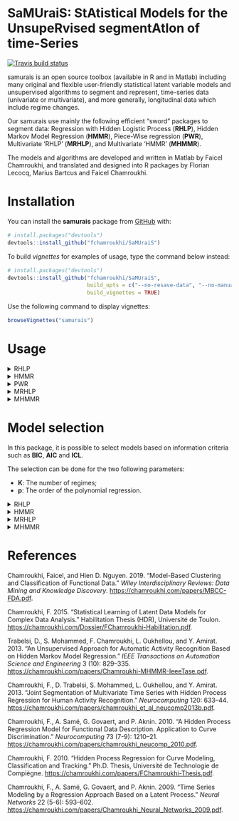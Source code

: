 
<!-- README.md is generated from README.Rmd. Please edit that file -->

# **SaMUraiS**: **S**t**A**tistical **M**odels for the **U**nsupe**R**vised segment**A**t**I**on of time-**S**eries

<!-- badges: start -->

[![Travis build
status](https://travis-ci.org/fchamroukhi/SaMUraiS.svg?branch=master)](https://travis-ci.org/fchamroukhi/SaMUraiS)
<!-- badges: end -->

samurais is an open source toolbox (available in R and in Matlab)
including many original and flexible user-friendly statistical latent
variable models and unsupervised algorithms to segment and represent,
time-series data (univariate or multivariate), and more generally,
longitudinal data which include regime changes.

Our samurais use mainly the following efficient “sword” packages to
segment data: Regression with Hidden Logistic Process (**RHLP**), Hidden
Markov Model Regression (**HMMR**), Piece-Wise regression (**PWR**),
Multivariate ‘RHLP’ (**MRHLP**), and Multivariate ‘HMMR’ (**MHMMR**).

The models and algorithms are developed and written in Matlab by Faicel
Chamroukhi, and translated and designed into R packages by Florian
Lecocq, Marius Bartcus and Faicel Chamroukhi.

# Installation

You can install the **samurais** package from
[GitHub](https://github.com/fchamroukhi/SaMUraiS) with:

``` r
# install.packages("devtools")
devtools::install_github("fchamroukhi/SaMUraiS")
```

To build *vignettes* for examples of usage, type the command below
instead:

``` r
# install.packages("devtools")
devtools::install_github("fchamroukhi/SaMUraiS", 
                         build_opts = c("--no-resave-data", "--no-manual"), 
                         build_vignettes = TRUE)
```

Use the following command to display vignettes:

``` r
browseVignettes("samurais")
```

# Usage

<details>

<summary>RHLP</summary>

``` r
library(samurais)

# Application to a toy data set
data("univtoydataset")

K <- 5 # Number of regimes (mixture components)
p <- 3 # Dimension of beta (order of the polynomial regressors)
q <- 1 # Dimension of w (order of the logistic regression: to be set to 1 for segmentation)
variance_type <- "heteroskedastic" # "heteroskedastic" or "homoskedastic" model

n_tries <- 1
max_iter = 1500
threshold <- 1e-6
verbose <- TRUE
verbose_IRLS <- FALSE

rhlp <- emRHLP(univtoydataset$x, univtoydataset$y, K, p, q, 
               variance_type, n_tries, max_iter, threshold, 
               verbose, verbose_IRLS)
#> EM: Iteration : 1 || log-likelihood : -2119.27308534609
#> EM: Iteration : 2 || log-likelihood : -1149.01040321999
#> EM: Iteration : 3 || log-likelihood : -1118.20384281234
#> EM: Iteration : 4 || log-likelihood : -1096.88260636121
#> EM: Iteration : 5 || log-likelihood : -1067.55719357295
#> EM: Iteration : 6 || log-likelihood : -1037.26620122646
#> EM: Iteration : 7 || log-likelihood : -1022.71743069484
#> EM: Iteration : 8 || log-likelihood : -1006.11825447077
#> EM: Iteration : 9 || log-likelihood : -1001.18491883952
#> EM: Iteration : 10 || log-likelihood : -1000.91250763556
#> EM: Iteration : 11 || log-likelihood : -1000.62280600209
#> EM: Iteration : 12 || log-likelihood : -1000.3030988811
#> EM: Iteration : 13 || log-likelihood : -999.932334880131
#> EM: Iteration : 14 || log-likelihood : -999.484219706691
#> EM: Iteration : 15 || log-likelihood : -998.928118038989
#> EM: Iteration : 16 || log-likelihood : -998.234244664472
#> EM: Iteration : 17 || log-likelihood : -997.359536276056
#> EM: Iteration : 18 || log-likelihood : -996.152654857298
#> EM: Iteration : 19 || log-likelihood : -994.697863447307
#> EM: Iteration : 20 || log-likelihood : -993.186583974542
#> EM: Iteration : 21 || log-likelihood : -991.81352379631
#> EM: Iteration : 22 || log-likelihood : -990.611295217008
#> EM: Iteration : 23 || log-likelihood : -989.539226273251
#> EM: Iteration : 24 || log-likelihood : -988.55311887915
#> EM: Iteration : 25 || log-likelihood : -987.539963690533
#> EM: Iteration : 26 || log-likelihood : -986.073920116541
#> EM: Iteration : 27 || log-likelihood : -983.263549878169
#> EM: Iteration : 28 || log-likelihood : -979.340492188909
#> EM: Iteration : 29 || log-likelihood : -977.468559852711
#> EM: Iteration : 30 || log-likelihood : -976.653534236095
#> EM: Iteration : 31 || log-likelihood : -976.5893387433
#> EM: Iteration : 32 || log-likelihood : -976.589338067237

rhlp$summary()
#> ---------------------
#> Fitted RHLP model
#> ---------------------
#> 
#> RHLP model with K = 5 components:
#> 
#>  log-likelihood nu       AIC       BIC       ICL
#>       -976.5893 33 -1009.589 -1083.959 -1083.176
#> 
#> Clustering table (Number of observations in each regimes):
#> 
#>   1   2   3   4   5 
#> 100 120 200 100 150 
#> 
#> Regression coefficients:
#> 
#>       Beta(K = 1) Beta(K = 2) Beta(K = 3) Beta(K = 4) Beta(K = 5)
#> 1    6.031875e-02   -5.434903   -2.770416    120.7699    4.027542
#> X^1 -7.424718e+00  158.705091   43.879453   -474.5888   13.194261
#> X^2  2.931652e+02 -650.592347  -94.194780    597.7948  -33.760603
#> X^3 -1.823560e+03  865.329795   67.197059   -244.2386   20.402153
#> 
#> Variances:
#> 
#>  Sigma2(K = 1) Sigma2(K = 2) Sigma2(K = 3) Sigma2(K = 4) Sigma2(K = 5)
#>       1.220624      1.110243      1.079394     0.9779734      1.028332

rhlp$plot()
```

<img src="man/figures/README-unnamed-chunk-5-1.png" style="display: block; margin: auto;" /><img src="man/figures/README-unnamed-chunk-5-2.png" style="display: block; margin: auto;" /><img src="man/figures/README-unnamed-chunk-5-3.png" style="display: block; margin: auto;" />

``` r

# Application to a real data set
data("univrealdataset")

K <- 5 # Number of regimes (mixture components)
p <- 3 # Dimension of beta (order of the polynomial regressors)
q <- 1 # Dimension of w (order of the logistic regression: to be set to 1 for segmentation)
variance_type <- "heteroskedastic" # "heteroskedastic" or "homoskedastic" model

n_tries <- 1
max_iter = 1500
threshold <- 1e-6
verbose <- FALSE
verbose_IRLS <- FALSE

rhlp <- emRHLP(univrealdataset$x, univrealdataset$y2, K, p, q, 
               variance_type, n_tries, max_iter, threshold, 
               verbose, verbose_IRLS)

rhlp$summary()
#> ---------------------
#> Fitted RHLP model
#> ---------------------
#> 
#> RHLP model with K = 5 components:
#> 
#>  log-likelihood nu       AIC       BIC       ICL
#>       -1946.213 33 -1979.213 -2050.683 -2050.449
#> 
#> Clustering table (Number of observations in each regimes):
#> 
#>   1   2   3   4   5 
#>  16 129 180 111 126 
#> 
#> Regression coefficients:
#> 
#>     Beta(K = 1) Beta(K = 2) Beta(K = 3) Beta(K = 4) Beta(K = 5)
#> 1      2187.539   330.05723   1508.2809 -13446.7332  6417.62830
#> X^1  -15032.659  -107.79782  -1648.9562  11321.4509 -3571.94090
#> X^2  -56433.432    14.40154    786.5723  -3062.2825   699.55894
#> X^3  494014.670    56.88016   -118.0693    272.7844   -45.42922
#> 
#> Variances:
#> 
#>  Sigma2(K = 1) Sigma2(K = 2) Sigma2(K = 3) Sigma2(K = 4) Sigma2(K = 5)
#>       8924.363      49.22616       78.2758      105.6606      15.66317

rhlp$plot()
```

<img src="man/figures/README-unnamed-chunk-6-1.png" style="display: block; margin: auto;" /><img src="man/figures/README-unnamed-chunk-6-2.png" style="display: block; margin: auto;" /><img src="man/figures/README-unnamed-chunk-6-3.png" style="display: block; margin: auto;" />

</details>

<details>

<summary>HMMR</summary>

``` r
library(samurais)

# Application to a toy data set

data("univtoydataset")

K <- 5 # Number of regimes (states)
p <- 3 # Dimension of beta (order of the polynomial regressors)
variance_type <- "heteroskedastic" # "heteroskedastic" or "homoskedastic" model

n_tries <- 1
max_iter <- 1500
threshold <- 1e-6
verbose <- TRUE

hmmr <- emHMMR(univtoydataset$x, univtoydataset$y, K, p, variance_type, 
               n_tries, max_iter, threshold, verbose)
#> EM: Iteration : 1 || log-likelihood : -1556.39696825601
#> EM: Iteration : 2 || log-likelihood : -1022.47935723687
#> EM: Iteration : 3 || log-likelihood : -1019.51830707432
#> EM: Iteration : 4 || log-likelihood : -1019.51780361388

hmmr$summary()
#> ---------------------
#> Fitted HMMR model
#> ---------------------
#> 
#> HMMR model with K = 5 components:
#> 
#>  log-likelihood nu       AIC       BIC
#>       -1019.518 49 -1068.518 -1178.946
#> 
#> Clustering table (Number of observations in each regimes):
#> 
#>   1   2   3   4   5 
#> 100 120 200 100 150 
#> 
#> Regression coefficients:
#> 
#>       Beta(K = 1) Beta(K = 2) Beta(K = 3) Beta(K = 4) Beta(K = 5)
#> 1    6.031872e-02   -5.326689    -2.65064    120.8612    3.858683
#> X^1 -7.424715e+00  157.189455    43.13601   -474.9870   13.757279
#> X^2  2.931651e+02 -643.706204   -92.68115    598.3726  -34.384734
#> X^3 -1.823559e+03  855.171715    66.18499   -244.5175   20.632196
#> 
#> Variances:
#> 
#>  Sigma2(K = 1) Sigma2(K = 2) Sigma2(K = 3) Sigma2(K = 4) Sigma2(K = 5)
#>       1.220624      1.111487      1.080043     0.9779724      1.028399

hmmr$plot(what = c("smoothed", "regressors", "loglikelihood"))
```

<img src="man/figures/README-unnamed-chunk-7-1.png" style="display: block; margin: auto;" /><img src="man/figures/README-unnamed-chunk-7-2.png" style="display: block; margin: auto;" /><img src="man/figures/README-unnamed-chunk-7-3.png" style="display: block; margin: auto;" />

``` r
library(samurais)

# Application to a real data set

data("univrealdataset")

K <- 5 # Number of regimes (states)
p <- 3 # Dimension of beta (order of the polynomial regressors)
variance_type <- "heteroskedastic" # "heteroskedastic" or "homoskedastic" model

n_tries <- 1
max_iter <- 1500
threshold <- 1e-6
verbose <- TRUE

hmmr <- emHMMR(univrealdataset$x, univrealdataset$y2, K, p, variance_type, 
               n_tries, max_iter, threshold, verbose)
#> EM: Iteration : 1 || log-likelihood : -2733.41028643114
#> EM: Iteration : 2 || log-likelihood : -2303.24018378559
#> EM: Iteration : 3 || log-likelihood : -2295.0470677529
#> EM: Iteration : 4 || log-likelihood : -2288.57866215726
#> EM: Iteration : 5 || log-likelihood : -2281.36756202518
#> EM: Iteration : 6 || log-likelihood : -2273.50303676091
#> EM: Iteration : 7 || log-likelihood : -2261.70334656117
#> EM: Iteration : 8 || log-likelihood : -2243.43509121433
#> EM: Iteration : 9 || log-likelihood : -2116.4610801575
#> EM: Iteration : 10 || log-likelihood : -2046.73194777839
#> EM: Iteration : 11 || log-likelihood : -2046.68328282973
#> EM: Iteration : 12 || log-likelihood : -2046.67329222076
#> EM: Iteration : 13 || log-likelihood : -2046.66915144265
#> EM: Iteration : 14 || log-likelihood : -2046.66694236131
#> EM: Iteration : 15 || log-likelihood : -2046.66563379017

hmmr$summary()
#> ---------------------
#> Fitted HMMR model
#> ---------------------
#> 
#> HMMR model with K = 5 components:
#> 
#>  log-likelihood nu       AIC       BIC
#>       -2046.666 49 -2095.666 -2201.787
#> 
#> Clustering table (Number of observations in each regimes):
#> 
#>   1   2   3   4   5 
#>  14 214  99 109 126 
#> 
#> Regression coefficients:
#> 
#>     Beta(K = 1) Beta(K = 2) Beta(K = 3) Beta(K = 4) Beta(K = 5)
#> 1       2152.64   379.75158   5211.1759 -14306.4654  6417.62823
#> X^1   -12358.67  -373.37266  -5744.7879  11987.6666 -3571.94086
#> X^2  -103908.33   394.49359   2288.9418  -3233.8021   699.55894
#> X^3   722173.26   -98.60485   -300.7686    287.4567   -45.42922
#> 
#> Variances:
#> 
#>  Sigma2(K = 1) Sigma2(K = 2) Sigma2(K = 3) Sigma2(K = 4) Sigma2(K = 5)
#>       9828.793      125.3346      58.71053      105.8328      15.66317

hmmr$plot(what = c("smoothed", "regressors", "loglikelihood"))
```

<img src="man/figures/README-unnamed-chunk-8-1.png" style="display: block; margin: auto;" /><img src="man/figures/README-unnamed-chunk-8-2.png" style="display: block; margin: auto;" /><img src="man/figures/README-unnamed-chunk-8-3.png" style="display: block; margin: auto;" />

</details>

<details>

<summary>PWR</summary>

``` r
library(samurais)

# Application to a toy data set

data("univtoydataset")

K <- 5 # Number of segments
p <- 1 # Polynomial degree

pwr <- fitPWRFisher(univtoydataset$x, univtoydataset$y, K, p)

pwr$plot()
```

<img src="man/figures/README-unnamed-chunk-9-1.png" style="display: block; margin: auto;" /><img src="man/figures/README-unnamed-chunk-9-2.png" style="display: block; margin: auto;" />

``` r
library(samurais)

# Application to a real data set

data("univrealdataset")

K <- 5 # Number of segments
p <- 3 # Polynomial degree

pwr <- fitPWRFisher(univrealdataset$x, univrealdataset$y2, K, p)

pwr$plot()
```

<img src="man/figures/README-unnamed-chunk-10-1.png" style="display: block; margin: auto;" /><img src="man/figures/README-unnamed-chunk-10-2.png" style="display: block; margin: auto;" />

</details>

<details>

<summary>MRHLP</summary>

``` r
library(samurais)

# Application to a toy data set

data("multivtoydataset")

K <- 5 # Number of regimes (mixture components)
p <- 1 # Dimension of beta (order of the polynomial regressors)
q <- 1 # Dimension of w (order of the logistic regression: to be set to 1 for segmentation)
variance_type <- "heteroskedastic" # "heteroskedastic" or "homoskedastic" model

n_tries <- 1
max_iter <- 1500
threshold <- 1e-6
verbose <- TRUE
verbose_IRLS <- FALSE

mrhlp <- emMRHLP(multivtoydataset$x, multivtoydataset[,c("y1", "y2", "y3")], 
                 K, p, q, variance_type, n_tries, max_iter, threshold, verbose,
                 verbose_IRLS)
#> EM: Iteration : 1 || log-likelihood : -4807.6644322901
#> EM: Iteration : 2 || log-likelihood : -3314.25165556383
#> EM: Iteration : 3 || log-likelihood : -3216.8871750704
#> EM: Iteration : 4 || log-likelihood : -3126.33556053822
#> EM: Iteration : 5 || log-likelihood : -2959.59933830667
#> EM: Iteration : 6 || log-likelihood : -2895.65953485704
#> EM: Iteration : 7 || log-likelihood : -2892.93263500326
#> EM: Iteration : 8 || log-likelihood : -2889.34084959654
#> EM: Iteration : 9 || log-likelihood : -2884.56422084139
#> EM: Iteration : 10 || log-likelihood : -2878.29772085061
#> EM: Iteration : 11 || log-likelihood : -2870.61242183846
#> EM: Iteration : 12 || log-likelihood : -2862.86238149363
#> EM: Iteration : 13 || log-likelihood : -2856.85351443338
#> EM: Iteration : 14 || log-likelihood : -2851.74642203885
#> EM: Iteration : 15 || log-likelihood : -2850.00381259526
#> EM: Iteration : 16 || log-likelihood : -2849.86516522686
#> EM: Iteration : 17 || log-likelihood : -2849.7354103643
#> EM: Iteration : 18 || log-likelihood : -2849.56953544124
#> EM: Iteration : 19 || log-likelihood : -2849.40322468732
#> EM: Iteration : 20 || log-likelihood : -2849.40321381274

mrhlp$summary()
#> ----------------------
#> Fitted MRHLP model
#> ----------------------
#> 
#> MRHLP model with K = 5 regimes
#> 
#>  log-likelihood nu       AIC       BIC       ICL
#>       -2849.403 68 -2917.403 -3070.651 -3069.896
#> 
#> Clustering table:
#>   1   2   3   4   5 
#> 100 120 200 100 150 
#> 
#> 
#> ------------------
#> Regime 1 (K = 1):
#> 
#> Regression coefficients:
#> 
#>     Beta(d = 1) Beta(d = 2) Beta(d = 3)
#> 1    0.11943184   0.6087582   -2.038486
#> X^1 -0.08556857   4.1038126    2.540536
#> 
#> Covariance matrix:
#>                                    
#>  1.19063336  0.12765794  0.05537134
#>  0.12765794  0.87144062 -0.05213162
#>  0.05537134 -0.05213162  0.87885166
#> ------------------
#> Regime 2 (K = 2):
#> 
#> Regression coefficients:
#> 
#>     Beta(d = 1) Beta(d = 2) Beta(d = 3)
#> 1      6.924025   4.9368460   10.288339
#> X^1    1.118034   0.4726707   -1.409218
#> 
#> Covariance matrix:
#>                                   
#>   1.0690431 -0.18293369 0.12602459
#>  -0.1829337  1.05280632 0.01390041
#>   0.1260246  0.01390041 0.75995058
#> ------------------
#> Regime 3 (K = 3):
#> 
#> Regression coefficients:
#> 
#>     Beta(d = 1) Beta(d = 2) Beta(d = 3)
#> 1     3.6535241   6.3654379    8.488318
#> X^1   0.6233579  -0.8866887   -1.126692
#> 
#> Covariance matrix:
#>                                     
#>   1.02591553 -0.05445227 -0.02019896
#>  -0.05445227  1.18941700  0.01565240
#>  -0.02019896  0.01565240  1.00257195
#> ------------------
#> Regime 4 (K = 4):
#> 
#> Regression coefficients:
#> 
#>     Beta(d = 1) Beta(d = 2) Beta(d = 3)
#> 1     -1.439637   -4.463014    2.952470
#> X^1    0.703211    3.649717   -4.187703
#> 
#> Covariance matrix:
#>                                     
#>   0.88000190 -0.03249118 -0.03411075
#>  -0.03249118  1.12087583 -0.07881351
#>  -0.03411075 -0.07881351  0.86060127
#> ------------------
#> Regime 5 (K = 5):
#> 
#> Regression coefficients:
#> 
#>     Beta(d = 1) Beta(d = 2) Beta(d = 3)
#> 1     3.4982408   2.5357751    7.652113
#> X^1   0.0574791  -0.7286824   -3.005802
#> 
#> Covariance matrix:
#>                                  
#>  1.13330209 0.25869951 0.03163467
#>  0.25869951 1.21230741 0.04746018
#>  0.03163467 0.04746018 0.80241715

mrhlp$plot()
```

<img src="man/figures/README-unnamed-chunk-11-1.png" style="display: block; margin: auto;" /><img src="man/figures/README-unnamed-chunk-11-2.png" style="display: block; margin: auto;" /><img src="man/figures/README-unnamed-chunk-11-3.png" style="display: block; margin: auto;" />

``` r
library(samurais)

# Application to a real data set (human activity recogntion data)
data("multivrealdataset")

K <- 5 # Number of regimes (mixture components)
p <- 3 # Dimension of beta (order of the polynomial regressors)
q <- 1 # Dimension of w (order of the logistic regression: to be set to 1 for segmentation)
variance_type <- "heteroskedastic" # "heteroskedastic" or "homoskedastic" model

n_tries <- 1
max_iter <- 1500
threshold <- 1e-6
verbose <- TRUE
verbose_IRLS <- FALSE

mrhlp <- emMRHLP(multivrealdataset$x, multivrealdataset[,c("y1", "y2", "y3")], 
                 K, p, q, variance_type, n_tries, max_iter, threshold, verbose,
                 verbose_IRLS)
#> EM: Iteration : 1 || log-likelihood : -792.888668727036
#> EM: Iteration : 2 || log-likelihood : 6016.45835957306
#> EM: Iteration : 3 || log-likelihood : 6362.81791662824
#> EM: Iteration : 4 || log-likelihood : 6615.72233403002
#> EM: Iteration : 5 || log-likelihood : 6768.32107943849
#> EM: Iteration : 6 || log-likelihood : 6840.97339565987
#> EM: Iteration : 7 || log-likelihood : 6860.97262839295
#> EM: Iteration : 8 || log-likelihood : 6912.25605673784
#> EM: Iteration : 9 || log-likelihood : 6945.96718258737
#> EM: Iteration : 10 || log-likelihood : 6951.28584396645
#> EM: Iteration : 11 || log-likelihood : 6952.37644678517
#> EM: Iteration : 12 || log-likelihood : 6954.80510338749
#> EM: Iteration : 13 || log-likelihood : 6958.99033092484
#> EM: Iteration : 14 || log-likelihood : 6964.81099837456
#> EM: Iteration : 15 || log-likelihood : 6999.90358068156
#> EM: Iteration : 16 || log-likelihood : 7065.39327246318
#> EM: Iteration : 17 || log-likelihood : 7166.23398344994
#> EM: Iteration : 18 || log-likelihood : 7442.73330846285
#> EM: Iteration : 19 || log-likelihood : 7522.65416438396
#> EM: Iteration : 20 || log-likelihood : 7524.41524338024
#> EM: Iteration : 21 || log-likelihood : 7524.57590110924
#> EM: Iteration : 22 || log-likelihood : 7524.73808801417
#> EM: Iteration : 23 || log-likelihood : 7524.88684996651
#> EM: Iteration : 24 || log-likelihood : 7524.9753964817
#> EM: Iteration : 25 || log-likelihood : 7524.97701548847

mrhlp$summary()
#> ----------------------
#> Fitted MRHLP model
#> ----------------------
#> 
#> MRHLP model with K = 5 regimes
#> 
#>  log-likelihood nu      AIC      BIC      ICL
#>        7524.977 98 7426.977 7146.696 7147.535
#> 
#> Clustering table:
#>   1   2   3   4   5 
#> 413 344 588 423 485 
#> 
#> 
#> ------------------
#> Regime 1 (K = 1):
#> 
#> Regression coefficients:
#> 
#>     Beta(d = 1) Beta(d = 2) Beta(d = 3)
#> 1    1.64847721  2.33823068  9.40173242
#> X^1 -0.31396583  0.38235782 -0.10031616
#> X^2  0.23954454 -0.30105177  0.07812145
#> X^3 -0.04725267  0.06166899 -0.01586579
#> 
#> Covariance matrix:
#>                                          
#>   0.0200740364 -0.004238036  0.0004011388
#>  -0.0042380363  0.006082904 -0.0012973026
#>   0.0004011388 -0.001297303  0.0013201963
#> ------------------
#> Regime 2 (K = 2):
#> 
#> Regression coefficients:
#> 
#>      Beta(d = 1) Beta(d = 2)  Beta(d = 3)
#> 1   -106.0250571 -31.4671946 -107.9697464
#> X^1   45.2035210  21.2126134   72.0220177
#> X^2   -5.7330338  -4.1285514  -13.9857795
#> X^3    0.2343552   0.2485377    0.8374817
#> 
#> Covariance matrix:
#>                                     
#>   0.11899225 -0.03866052 -0.06693441
#>  -0.03866052  0.17730401  0.04036629
#>  -0.06693441  0.04036629  0.11983979
#> ------------------
#> Regime 3 (K = 3):
#> 
#> Regression coefficients:
#> 
#>       Beta(d = 1)  Beta(d = 2)  Beta(d = 3)
#> 1    9.0042249443 -1.247752962 -2.492119515
#> X^1  0.2191555621  0.418071041  0.310449523
#> X^2 -0.0242080660 -0.043802827 -0.039012607
#> X^3  0.0008494208  0.001474635  0.001427627
#> 
#> Covariance matrix:
#>                                          
#>   4.103351e-04 -0.0001330363 5.289199e-05
#>  -1.330363e-04  0.0006297205 2.027763e-04
#>   5.289199e-05  0.0002027763 1.374405e-03
#> ------------------
#> Regime 4 (K = 4):
#> 
#> Regression coefficients:
#> 
#>       Beta(d = 1) Beta(d = 2)  Beta(d = 3)
#> 1   -1029.9071752 334.4975068  466.0981076
#> X^1   199.9531885 -68.7252041 -105.6436899
#> X^2   -12.6550086   4.6489685    7.6555642
#> X^3     0.2626998  -0.1032161   -0.1777453
#> 
#> Covariance matrix:
#>                                       
#>   0.058674116 -0.017661572 0.002139975
#>  -0.017661572  0.047588713 0.007867532
#>   0.002139975  0.007867532 0.067150809
#> ------------------
#> Regime 5 (K = 5):
#> 
#> Regression coefficients:
#> 
#>      Beta(d = 1)   Beta(d = 2)  Beta(d = 3)
#> 1   27.247199195 -14.393798357 19.741283724
#> X^1 -3.530625667   2.282492947 -1.511225702
#> X^2  0.161234880  -0.101613670  0.073003292
#> X^3 -0.002446104   0.001490288 -0.001171127
#> 
#> Covariance matrix:
#>                                          
#>   6.900384e-03 -0.001176838  2.966199e-05
#>  -1.176838e-03  0.003596238 -2.395420e-04
#>   2.966199e-05 -0.000239542  5.573451e-04

mrhlp$plot()
```

<img src="man/figures/README-unnamed-chunk-12-1.png" style="display: block; margin: auto;" /><img src="man/figures/README-unnamed-chunk-12-2.png" style="display: block; margin: auto;" /><img src="man/figures/README-unnamed-chunk-12-3.png" style="display: block; margin: auto;" />

</details>

<details>

<summary>MHMMR</summary>

``` r
library(samurais)

# Application to a simulated data set
data("multivtoydataset")

K <- 5 # Number of regimes (states)
p <- 1 # Dimension of beta (order of the polynomial regressors)
variance_type <- "heteroskedastic" # "heteroskedastic" or "homoskedastic" model

n_tries <- 1
max_iter <- 1500
threshold <- 1e-6
verbose <- TRUE

mhmmr <- emMHMMR(multivtoydataset$x, multivtoydataset[, c("y1", "y2", "y3")],
                 K, p, variance_type, n_tries, max_iter, threshold, verbose)
#> EM: Iteration : 1 || log-likelihood : -4539.37845473736
#> EM: Iteration : 2 || log-likelihood : -3075.7862970485
#> EM: Iteration : 3 || log-likelihood : -2904.71126233611
#> EM: Iteration : 4 || log-likelihood : -2883.23456594806
#> EM: Iteration : 5 || log-likelihood : -2883.12446634454
#> EM: Iteration : 6 || log-likelihood : -2883.12436399888

mhmmr$summary()
#> ----------------------
#> Fitted MHMMR model
#> ----------------------
#> 
#> MHMMR model with K = 5 regimes
#> 
#>  log-likelihood nu       AIC      BIC
#>       -2883.124 84 -2967.124 -3156.43
#> 
#> Clustering table:
#>   1   2   3   4   5 
#> 100 120 200 100 150 
#> 
#> 
#> ------------------
#> Regime 1 (K = 1):
#> 
#> Regression coefficients:
#> 
#>     Beta(d = 1) Beta(d = 2) Beta(d = 3)
#> 1    0.11943184   0.6087582   -2.038486
#> X^1 -0.08556857   4.1038126    2.540536
#> 
#> Covariance matrix:
#>                                    
#>  1.19064336  0.12765794  0.05537134
#>  0.12765794  0.87145062 -0.05213162
#>  0.05537134 -0.05213162  0.87886166
#> ------------------
#> Regime 2 (K = 2):
#> 
#> Regression coefficients:
#> 
#>     Beta(d = 1) Beta(d = 2) Beta(d = 3)
#> 1      6.921139   4.9377164   10.290536
#> X^1    1.131946   0.4684922   -1.419758
#> 
#> Covariance matrix:
#>                                   
#>   1.0688949 -0.18240787 0.12675972
#>  -0.1824079  1.05317924 0.01419686
#>   0.1267597  0.01419686 0.76030310
#> ------------------
#> Regime 3 (K = 3):
#> 
#> Regression coefficients:
#> 
#>     Beta(d = 1) Beta(d = 2) Beta(d = 3)
#> 1     3.6576562   6.3642526    8.493765
#> X^1   0.6155173  -0.8844373   -1.137027
#> 
#> Covariance matrix:
#>                                     
#>   1.02647251 -0.05491451 -0.01930098
#>  -0.05491451  1.18921808  0.01510035
#>  -0.01930098  0.01510035  1.00352482
#> ------------------
#> Regime 4 (K = 4):
#> 
#> Regression coefficients:
#> 
#>     Beta(d = 1) Beta(d = 2) Beta(d = 3)
#> 1     -1.439637   -4.463014    2.952470
#> X^1    0.703211    3.649717   -4.187703
#> 
#> Covariance matrix:
#>                                     
#>   0.88001190 -0.03249118 -0.03411075
#>  -0.03249118  1.12088583 -0.07881351
#>  -0.03411075 -0.07881351  0.86061127
#> ------------------
#> Regime 5 (K = 5):
#> 
#> Regression coefficients:
#> 
#>     Beta(d = 1) Beta(d = 2) Beta(d = 3)
#> 1     3.4982408   2.5357751    7.652113
#> X^1   0.0574791  -0.7286824   -3.005802
#> 
#> Covariance matrix:
#>                                  
#>  1.13331209 0.25869951 0.03163467
#>  0.25869951 1.21231741 0.04746018
#>  0.03163467 0.04746018 0.80242715

mhmmr$plot(what = c("smoothed", "regressors", "loglikelihood"))
```

<img src="man/figures/README-unnamed-chunk-13-1.png" style="display: block; margin: auto;" /><img src="man/figures/README-unnamed-chunk-13-2.png" style="display: block; margin: auto;" /><img src="man/figures/README-unnamed-chunk-13-3.png" style="display: block; margin: auto;" />

``` r
library(samurais)

# Application to a real data set (human activity recognition data)

data("multivrealdataset")

K <- 5 # Number of regimes (states)
p <- 3 # Dimension of beta (order of the polynomial regressors)
variance_type <- "heteroskedastic" # "heteroskedastic" or "homoskedastic" model

n_tries <- 1
max_iter <- 1500
threshold <- 1e-6
verbose <- TRUE

mhmmr <- emMHMMR(multivrealdataset$x, multivrealdataset[, c("y1", "y2", "y3")],
                 K, p, variance_type, n_tries, max_iter, threshold, verbose)
#> EM: Iteration : 1 || log-likelihood : 817.206309249687
#> EM: Iteration : 2 || log-likelihood : 1793.49320726452
#> EM: Iteration : 3 || log-likelihood : 1908.47251424374
#> EM: Iteration : 4 || log-likelihood : 2006.7976746047
#> EM: Iteration : 5 || log-likelihood : 3724.91911814713
#> EM: Iteration : 6 || log-likelihood : 3846.02584774854
#> EM: Iteration : 7 || log-likelihood : 3957.04953794437
#> EM: Iteration : 8 || log-likelihood : 4008.60804596975
#> EM: Iteration : 9 || log-likelihood : 4011.09964067314
#> EM: Iteration : 10 || log-likelihood : 4014.35810165377
#> EM: Iteration : 11 || log-likelihood : 4026.38632031497
#> EM: Iteration : 12 || log-likelihood : 4027.13758668835
#> EM: Iteration : 13 || log-likelihood : 4027.13639613206

mhmmr$summary()
#> ----------------------
#> Fitted MHMMR model
#> ----------------------
#> 
#> MHMMR model with K = 5 regimes
#> 
#>  log-likelihood  nu      AIC      BIC
#>        4027.136 114 3913.136 3587.095
#> 
#> Clustering table:
#>   1   2   3   4   5 
#> 461 297 587 423 485 
#> 
#> 
#> ------------------
#> Regime 1 (K = 1):
#> 
#> Regression coefficients:
#> 
#>     Beta(d = 1) Beta(d = 2)  Beta(d = 3)
#> 1    1.41265303  2.42222746  9.381994682
#> X^1  0.47242692  0.09217574 -0.023282898
#> X^2 -0.28135064 -0.10169173  0.018998710
#> X^3  0.04197568  0.02620151 -0.004217078
#> 
#> Covariance matrix:
#>                                       
#>   0.12667921 -0.019381009 -0.018810846
#>  -0.01938101  0.109202105 -0.001402791
#>  -0.01881085 -0.001402791  0.026461790
#> ------------------
#> Regime 2 (K = 2):
#> 
#> Regression coefficients:
#> 
#>     Beta(d = 1) Beta(d = 2) Beta(d = 3)
#> 1    -3.6868321   2.4724043    7.794639
#> X^1  -6.8471097   4.6786664   14.749215
#> X^2   2.9742521  -1.4716819   -4.646020
#> X^3  -0.2449644   0.1076065    0.335142
#> 
#> Covariance matrix:
#>                                      
#>   0.22604244 -0.032716477 0.013626769
#>  -0.03271648  0.032475350 0.008585402
#>   0.01362677  0.008585402 0.041960228
#> ------------------
#> Regime 3 (K = 3):
#> 
#> Regression coefficients:
#> 
#>      Beta(d = 1)  Beta(d = 2)   Beta(d = 3)
#> 1    0.776245522  0.014437427 -0.1144683124
#> X^1  2.627158141  0.048519275 -0.3883099866
#> X^2 -0.255314738 -0.008318957  0.0283047828
#> X^3  0.008129981  0.000356239 -0.0007003718
#> 
#> Covariance matrix:
#>                                           
#>   0.0012000978 -0.0002523608 -0.0001992900
#>  -0.0002523608  0.0006584694  0.0002391577
#>  -0.0001992900  0.0002391577  0.0014228769
#> ------------------
#> Regime 4 (K = 4):
#> 
#> Regression coefficients:
#> 
#>      Beta(d = 1)   Beta(d = 2)  Beta(d = 3)
#> 1    0.002894474 -0.0002900823 -0.001513232
#> X^1  0.029936273 -0.0029993910 -0.015647636
#> X^2  0.232798943 -0.0233058753 -0.121611904
#> X^3 -0.013209774  0.0019141508  0.009151938
#> 
#> Covariance matrix:
#>                                     
#>   0.21455830 -0.07328139 -0.08824736
#>  -0.07328139  0.17055704  0.45218611
#>  -0.08824736  0.45218611  1.76616982
#> ------------------
#> Regime 5 (K = 5):
#> 
#> Regression coefficients:
#> 
#>       Beta(d = 1)   Beta(d = 2)   Beta(d = 3)
#> 1    9.416685e-05  0.0001347198  0.0005119141
#> X^1  1.259159e-03  0.0018014389  0.0068451694
#> X^2  1.265758e-02  0.0181095390  0.0688126905
#> X^3 -4.344666e-04 -0.0005920827 -0.0022723501
#> 
#> Covariance matrix:
#>                                       
#>   0.009259719 -0.000696446 0.006008102
#>  -0.000696446  0.003732296 0.001056145
#>   0.006008102  0.001056145 0.016144263

mhmmr$plot(what = c("smoothed", "regressors", "loglikelihood"))
```

<img src="man/figures/README-unnamed-chunk-14-1.png" style="display: block; margin: auto;" /><img src="man/figures/README-unnamed-chunk-14-2.png" style="display: block; margin: auto;" /><img src="man/figures/README-unnamed-chunk-14-3.png" style="display: block; margin: auto;" />

</details>

# Model selection

In this package, it is possible to select models based on information
criteria such as **BIC**, **AIC** and **ICL**.

The selection can be done for the two following parameters:

  - **K**: The number of regimes;
  - **p**: The order of the polynomial regression.

<details>

<summary>RHLP</summary>

Let’s select a RHLP model for the following time series **Y**:

``` r
data("univtoydataset")
x = univtoydataset$x
y = univtoydataset$y

plot(x, y, type = "l", xlab = "x", ylab = "Y")
```

<img src="man/figures/README-unnamed-chunk-15-1.png" style="display: block; margin: auto;" />

``` r
selectedrhlp <- selectRHLP(X = x, Y = y, Kmin = 2, Kmax = 6, pmin = 0, pmax = 3)
#> The RHLP model selected via the "BIC" has K = 5 regimes 
#>  and the order of the polynomial regression is p = 0.
#> BIC = -1041.40789532438
#> AIC = -1000.84239591291

selectedrhlp$plot(what = "estimatedsignal")
```

<img src="man/figures/README-unnamed-chunk-16-1.png" style="display: block; margin: auto;" />

</details>

<details>

<summary>HMMR</summary>

Let’s select a HMMR model for the following time series **Y**:

``` r
data("univtoydataset")
x = univtoydataset$x
y = univtoydataset$y

plot(x, y, type = "l", xlab = "x", ylab = "Y")
```

<img src="man/figures/README-unnamed-chunk-17-1.png" style="display: block; margin: auto;" />

``` r
selectedhmmr <- selectHMMR(X = x, Y = y, Kmin = 2, Kmax = 6, pmin = 0, pmax = 3)
#> The HMMR model selected via the "BIC" has K = 5 regimes 
#>  and the order of the polynomial regression is p = 0.
#> BIC = -1136.39152222095
#> AIC = -1059.76780111041

selectedhmmr$plot(what = "smoothed")
```

<img src="man/figures/README-unnamed-chunk-18-1.png" style="display: block; margin: auto;" />

</details>

<details>

<summary>MRHLP</summary>

Let’s select a MRHLP model for the following multivariate time series
**Y**:

<br />

``` r
data("multivtoydataset")
x <- multivtoydataset$x
y <- multivtoydataset[, c("y1", "y2", "y3")]
matplot(x, y, type = "l", xlab = "x", ylab = "Y", lty = 1)
```

<img src="man/figures/README-unnamed-chunk-19-1.png" style="display: block; margin: auto;" />

``` r
selectedmrhlp <- selectMRHLP(X = x, Y = y, Kmin = 2, Kmax = 6, pmin = 0, pmax = 3)
#> Warning in emMRHLP(X = X1, Y = Y1, K, p): EM log-likelihood is decreasing
#> from -3105.78591044952to -3105.78627830471 !
#> The MRHLP model selected via the "BIC" has K = 5 regimes 
#>  and the order of the polynomial regression is p = 0.
#> BIC = -3033.20042397111
#> AIC = -2913.75756459291

selectedmrhlp$plot(what = "estimatedsignal")
```

<img src="man/figures/README-unnamed-chunk-20-1.png" style="display: block; margin: auto;" />

</details>

<details>

<summary>MHMMR</summary>

Let’s select a MHMMR model for the following multivariate time series
**Y**:

``` r
data("multivtoydataset")
x <- multivtoydataset$x
y <- multivtoydataset[, c("y1", "y2", "y3")]
matplot(x, y, type = "l", xlab = "x", ylab = "Y", lty = 1)
```

<img src="man/figures/README-unnamed-chunk-21-1.png" style="display: block; margin: auto;" />

``` r
selectedmhmmr <- selectMHMMR(X = x, Y = y, Kmin = 2, Kmax = 6, pmin = 0, pmax = 3)
#> The MHMMR model selected via the "BIC" has K = 5 regimes 
#>  and the order of the polynomial regression is p = 0.
#> BIC = -3118.9815385353
#> AIC = -2963.48045745801

selectedmhmmr$plot(what = "smoothed")
```

<img src="man/figures/README-unnamed-chunk-22-1.png" style="display: block; margin: auto;" />

</details>

# References

<div id="refs" class="references">

<div id="ref-Chamroukhi-FDA-2018">

Chamroukhi, Faicel, and Hien D. Nguyen. 2019. “Model-Based Clustering
and Classification of Functional Data.” *Wiley Interdisciplinary
Reviews: Data Mining and Knowledge Discovery*.
<https://chamroukhi.com/papers/MBCC-FDA.pdf>.

</div>

<div id="ref-Chamroukhi-HDR-2015">

Chamroukhi, F. 2015. “Statistical Learning of Latent Data Models for
Complex Data Analysis.” Habilitation Thesis (HDR), Université de Toulon.
<https://chamroukhi.com/Dossier/FChamroukhi-Habilitation.pdf>.

</div>

<div id="ref-Chamroukhi-MHMMR-2013">

Trabelsi, D., S. Mohammed, F. Chamroukhi, L. Oukhellou, and Y. Amirat.
2013. “An Unsupervised Approach for Automatic Activity Recognition Based
on Hidden Markov Model Regression.” *IEEE Transactions on Automation
Science and Engineering* 3 (10): 829–335.
<https://chamroukhi.com/papers/Chamroukhi-MHMMR-IeeeTase.pdf>.

</div>

<div id="ref-Chamroukhi-MRHLP-2013">

Chamroukhi, F., D. Trabelsi, S. Mohammed, L. Oukhellou, and Y. Amirat.
2013. “Joint Segmentation of Multivariate Time Series with Hidden
Process Regression for Human Activity Recognition.” *Neurocomputing*
120: 633–44.
<https://chamroukhi.com/papers/chamroukhi_et_al_neucomp2013b.pdf>.

</div>

<div id="ref-chamroukhi_et_al_neurocomp2010">

Chamroukhi, F., A. Samé, G. Govaert, and P. Aknin. 2010. “A Hidden
Process Regression Model for Functional Data Description. Application to
Curve Discrimination.” *Neurocomputing* 73 (7-9): 1210–21.
<https://chamroukhi.com/papers/chamroukhi_neucomp_2010.pdf>.

</div>

<div id="ref-Chamroukhi_PhD_2010">

Chamroukhi, F. 2010. “Hidden Process Regression for Curve Modeling,
Classification and Tracking.” Ph.D. Thesis, Université de Technologie de
Compiègne. <https://chamroukhi.com/papers/FChamroukhi-Thesis.pdf>.

</div>

<div id="ref-chamroukhi_et_al_NN2009">

Chamroukhi, F., A. Samé, G. Govaert, and P. Aknin. 2009. “Time Series
Modeling by a Regression Approach Based on a Latent Process.” *Neural
Networks* 22 (5-6): 593–602.
<https://chamroukhi.com/papers/Chamroukhi_Neural_Networks_2009.pdf>.

</div>

</div>
